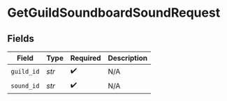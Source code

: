 # GetGuildSoundboardSoundRequest


## Fields

| Field              | Type               | Required           | Description        |
| ------------------ | ------------------ | ------------------ | ------------------ |
| `guild_id`         | *str*              | :heavy_check_mark: | N/A                |
| `sound_id`         | *str*              | :heavy_check_mark: | N/A                |